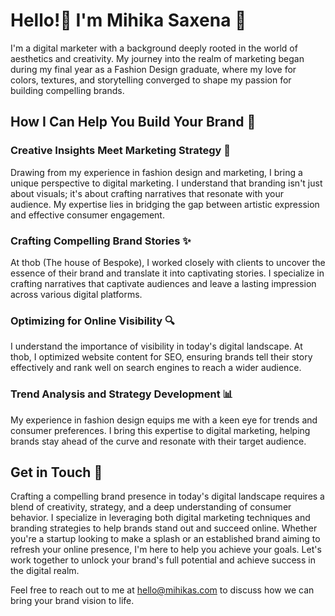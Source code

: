 # Hello!👋 I'm Mihika Saxena 💃

I'm a digital marketer with a background deeply rooted in the world of aesthetics and creativity. My journey into the realm of marketing began during my final year as a Fashion Design graduate, where my love for colors, textures, and storytelling converged to shape my passion for building compelling brands.

## How I Can Help You Build Your Brand 🚀

### Creative Insights Meet Marketing Strategy 🎨
Drawing from my experience in fashion design and marketing, I bring a unique perspective to digital marketing. I understand that branding isn't just about visuals; it's about crafting narratives that resonate with your audience. My expertise lies in bridging the gap between artistic expression and effective consumer engagement.

### Crafting Compelling Brand Stories ✨
At thob (The house of Bespoke), I worked closely with clients to uncover the essence of their brand and translate it into captivating stories. I specialize in crafting narratives that captivate audiences and leave a lasting impression across various digital platforms.

### Optimizing for Online Visibility 🔍
I understand the importance of visibility in today's digital landscape. At thob, I optimized website content for SEO, ensuring brands tell their story effectively and rank well on search engines to reach a wider audience.

### Trend Analysis and Strategy Development 📊
My experience in fashion design equips me with a keen eye for trends and consumer preferences. I bring this expertise to digital marketing, helping brands stay ahead of the curve and resonate with their target audience.

## Get in Touch 📩

Crafting a compelling brand presence in today's digital landscape requires a blend of creativity, strategy, and a deep understanding of consumer behavior. I specialize in leveraging both digital marketing techniques and branding strategies to help brands stand out and succeed online. Whether you're a startup looking to make a splash or an established brand aiming to refresh your online presence, I'm here to help you achieve your goals. Let's work together to unlock your brand's full potential and achieve success in the digital realm.

Feel free to reach out to me at [hello@mihikas.com](mailto:hello@mihikas.com) to discuss how we can bring your brand vision to life.


